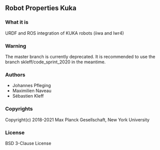 Robot Properties Kuka
---------------------

### What it is

URDF and ROS integration of KUKA robots (iiwa and lwr4)

### Warning

The master branch is currently deprecated. It is recommended to use the branch skleff/code_sprint_2020 in the meantime.

### Authors

- Johannes Pfleging
- Maximilien Naveau
- Sébastien Kleff

### Copyrights

Copyright(c) 2018-2021 Max Planck Gesellschaft, New York University

### License

BSD 3-Clause License

